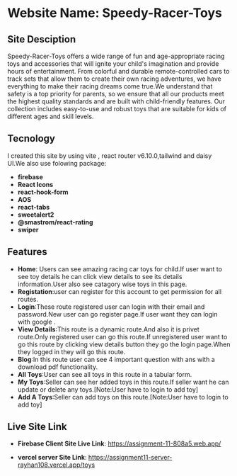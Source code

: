 # Website Name: Speedy-Racer-Toys

## Site Desciption
Speedy-Racer-Toys offers a wide range of fun and age-appropriate racing toys and accessories that will ignite your child's imagination and provide hours of entertainment. From colorful and durable remote-controlled cars to track sets that allow them to create their own racing adventures, we have everything to make their racing dreams come true.We understand that safety is a top priority for parents, so we ensure that all our products meet the highest quality standards and are built with child-friendly features. Our collection includes easy-to-use and robust toys that are suitable for kids of different ages and skill levels.

## Tecnology
I created this site by using vite , react router v6.10.0,tailwind and daisy UI.We also use folowing package:
- **firebase**
- **React Icons**
- **react-hook-form**
- **AOS**
- **react-tabs**
- **sweetalert2**
- **@smastrom/react-rating**
- **swiper**



## Features
- **Home**: Users can see amazing racing car toys for child.If user want to see toy details he can click view details to see its details information.User also see catagory wise toys in this page.
- **Registation**:user can register for this account to get permission for all routes.
- **Login**:These route registered user can login with their email and password.New user can go register page.If user want they can login with google .
- **View Details**:This route is a dynamic route.And also it is privet route.Only registered user can go this route.If unregistered user want to go this route by clicking view details button they go the login page.When they logged in they will go this route.
- **Blog**:In this route user can see 4 important question with ans with a download pdf functionality.
- **All Toys**:User can see all toys in this route in a tabular form.
- **My Toys**:Seller can see her added toys in this route.If seller want he can update or delete any toys.[Note:User have to login to add toy]
- **Add A Toys**:Seller can add toys on this route.[Note:User have to login to add toy]

## Live Site Link

  - **Firebase Client Site Live Link**: https://assignment-11-808a5.web.app/

 - **vercel server  Site Link**: https://assignment11-server-rayhan108.vercel.app/toys
            